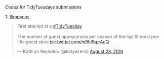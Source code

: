 Codes for TidyTuesdays submissions 


1: [Simpsons](TidyTuesdays/29_8_19_Simpsons.R) <blockquote class="twitter-tweet"><p lang="en" dir="ltr">First attempt at a <a href="https://twitter.com/hashtag/TidyTuesday?src=hash&amp;ref_src=twsrc%5Etfw">#TidyTuesday</a> <br><br>The number of guest appearances per season of the top 10 most prolific guest stars <a href="https://t.co/m9h9hprAoQ">pic.twitter.com/m9h9hprAoQ</a></p>&mdash; Kathryn Reynolds (@katywrens) <a href="https://twitter.com/katywrens/status/1166776609527009281?ref_src=twsrc%5Etfw">August 28, 2019</a></blockquote> 
